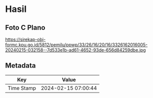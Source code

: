 # Hasil

## Foto C Plano

https://sirekap-obj-formc.kpu.go.id/5812/pemilu/ppwp/33/26/16/20/16/3326162016005-20240215-032158--7d533e1b-ad61-4652-93de-656d84259dbe.jpg


## Metadata

| Key        | Value               |
| ---------- | ------------------- |
| Time Stamp | 2024-02-15 07:00:44 |



